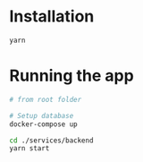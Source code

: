 # Installation
```
yarn
```
# Running the app

```bash
# from root folder

# Setup database
docker-compose up

cd ./services/backend
yarn start
```